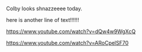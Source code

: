Colby looks shnazzeeee today.


here is another line of text!!!!!!

https://www.youtube.com/watch?v=dQw4w9WgXcQ

https://www.youtube.com/watch?v=ARoCpelSF70

